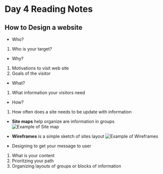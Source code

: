 # Day 4 Reading Notes #

## How to Design a website ##

 - Who?
 1. Who is your target?
 
 - Why?
 1. Motivations to visit web site
 2. Goals of the visitor 

 - What?
 1. What information your visitors need

 - How?
 1. How often does a site needs to be update with information

 - **Site maps** help organize are information in groups
 ![Example of Site map](https://landing.moqups.com/img/covers/diagrams/site-maps/empty-sitemap-template.png)

 - **Wireframes** is a simple sketch of sites  layout
 ![Example of Wireframes](https://support.ingeniux.com/Images/online-documentation/developers/wireframe-example-1.png)

 - Designing to get your message to user
 1. What is your content
 2. Prioritzing your path
 3. Organizing layouts of groups or blocks of information
